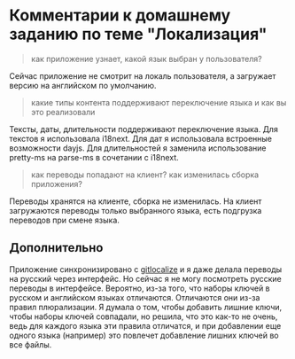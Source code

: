 # Комментарии к домашнему заданию по теме "Локализация"

>как приложение узнает, какой язык выбран у пользователя?

Сейчас приложение не смотрит на локаль пользователя, а загружает версию на английском по умолчанию.

>какие типы контента поддерживают переключение языка и как вы это реализовали

Тексты, даты, длительности поддерживают переключение языка.
Для текстов я использовала i18next.
Для дат я использовала встроенные возможности dayjs.
Для длительностей я заменила использование pretty-ms на parse-ms в сочетании с i18next.

>как переводы попадают на клиент? как изменилась сборка приложения?

Переводы хранятся на клиенте, сборка не изменилась.
На клиент загружаются переводы только выбранного языка, есть подгрузка переводов при смене языка.

## Дополнительно

Приложение синхронизировано с [gitlocalize](https://gitlocalize.com/repo/4654) и я даже делала переводы на русский через интерфейс.
Но сейчас я не могу посмотреть русские переводы в интерфейсе. Вероятно, из-за того, что наборы ключей в русском и английском языках отличаются. Отличаются они из-за правил плюрализации.
Я думала о том, чтобы добавить лишние ключи, чтобы наборы ключей совпадали, но решила, что это как-то не очень, ведь для каждого языка эти правила отличатся, и при добавлении еще одного языка (например) это повлечет добавление лишних ключей во все файлы.
